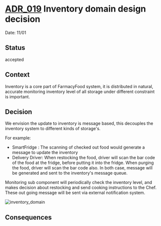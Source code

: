 # [ADR_019](../../../README.md) Inventory domain design decision

Date: 11/01

## Status

accepted

## Context

Inventory is a core part of FarmacyFood system, it is distributed in natural, accurate monitoring inventory level of all storage under different constraint is important.

## Decision

We envision the update to inventory is message based, this decouples the inventory system to different kinds of storage's.

For example:
+ SmartFridge : The scanning of checked out food would generate a message to update the inventory
+ Delivery Driver: When restocking the food, driver will scan the bar code of the food at the fridge, before putting it into the fridge. When purging the food, driver will scan the bar code also. In both case, message will be generated and sent to the inventory's message queue.


Monitoring sub component will periodically check the inventory level, and makes decision about restocking and send cooking instructions to the Chef. These out going message will be sent via external notification system.

![inventory_domain](../images/inventory_domain.svg)


## Consequences
